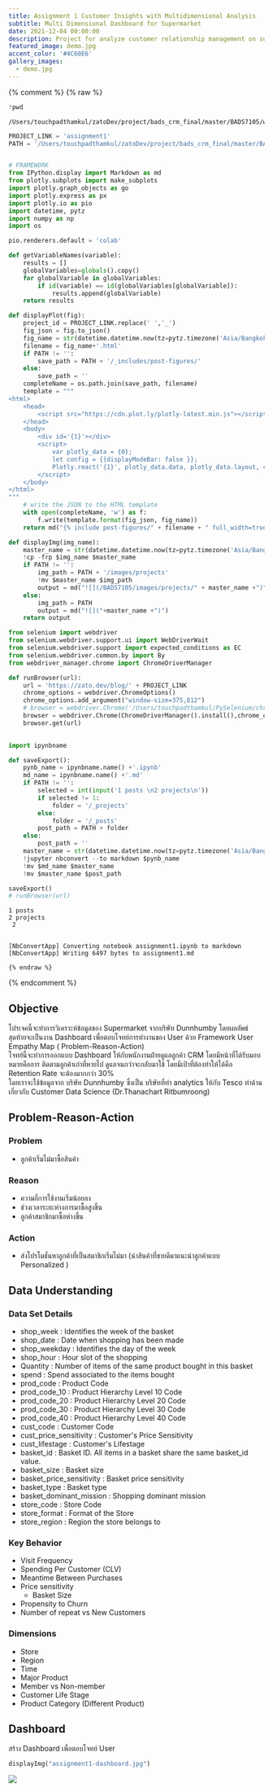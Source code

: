 ```yaml
---
title: Assignment 1 Customer Insights with Multidimensional Analysis
subtitle: Multi Dimensional Dashboard for Supermarket
date: 2021-12-04 00:00:00
description: Project for analyze customer relationship management on supermarket by User Empathy Map.
featured_image: demo.jpg
accent_color: '#4C60E6'
gallery_images:
  - demo.jpg
---
```

{% comment %}
    {% raw %}

```python
!pwd
```

    /Users/touchpadthamkul/zatoDev/project/bads_crm_final/master/BADS7105/writing



```python
PROJECT_LINK = 'assignment1'
PATH = '/Users/touchpadthamkul/zatoDev/project/bads_crm_final/master/BADS7105'


# FRAMEWORK
from IPython.display import Markdown as md
from plotly.subplots import make_subplots
import plotly.graph_objects as go
import plotly.express as px
import plotly.io as pio
import datetime, pytz
import numpy as np
import os

pio.renderers.default = 'colab'

def getVariableNames(variable):
    results = []
    globalVariables=globals().copy()
    for globalVariable in globalVariables:
        if id(variable) == id(globalVariables[globalVariable]):
            results.append(globalVariable)
    return results

def displayPlot(fig):
    project_id = PROJECT_LINK.replace(' ','_')
    fig_json = fig.to_json()
    fig_name = str(datetime.datetime.now(tz=pytz.timezone('Asia/Bangkok')).date())+'-'+project_id+'_'+getVariableNames(fig)[0]
    filename = fig_name+'.html'
    if PATH != '':
        save_path = PATH + '/_includes/post-figures/'
    else:
        save_path = ''
    completeName = os.path.join(save_path, filename)
    template = """
<html>
    <head>
        <script src="https://cdn.plot.ly/plotly-latest.min.js"></script>
    </head>
    <body>
        <div id='{1}'></div>
        <script>
            var plotly_data = {0};
            let config = {{displayModeBar: false }};
            Plotly.react('{1}', plotly_data.data, plotly_data.layout, config);
        </script>
    </body>
</html>
"""
    # write the JSON to the HTML template
    with open(completeName, 'w') as f:
        f.write(template.format(fig_json, fig_name))
    return md("{% include post-figures/" + filename + " full_width=true %}")

def displayImg(img_name):
    master_name = str(datetime.datetime.now(tz=pytz.timezone('Asia/Bangkok')).date()) + '-' + PROJECT_LINK + '-' + img_name
    !cp -frp $img_name $master_name
    if PATH != '':     
        img_path = PATH + '/images/projects'
        !mv $master_name $img_path
        output = md("![](/BADS7105/images/projects/" + master_name +")")
    else:
        img_path = PATH
        output = md("![]("+master_name +")")
    return output

from selenium import webdriver
from selenium.webdriver.support.ui import WebDriverWait
from selenium.webdriver.support import expected_conditions as EC
from selenium.webdriver.common.by import By
from webdriver_manager.chrome import ChromeDriverManager

def runBrowser(url):
    url = 'https://zato.dev/blog/' + PROJECT_LINK
    chrome_options = webdriver.ChromeOptions()
    chrome_options.add_argument("window-size=375,812")
    # browser = webdriver.Chrome('/Users/touchpadthamkul/PySelenium/chromedriver', chrome_options=chrome_options)
    browser = webdriver.Chrome(ChromeDriverManager().install(),chrome_options=chrome_options)
    browser.get(url)

    
import ipynbname

def saveExport():        
    pynb_name = ipynbname.name() +'.ipynb'
    md_name = ipynbname.name() +'.md'
    if PATH != '':
        selected = int(input('1 posts \n2 projects\n'))
        if selected != 1:
            folder = '/_projects'
        else:
            folder = '/_posts'
        post_path = PATH + folder
    else:
        post_path = ''
    master_name = str(datetime.datetime.now(tz=pytz.timezone('Asia/Bangkok')).date()) + '-' + PROJECT_LINK + '.md'
    !jupyter nbconvert --to markdown $pynb_name
    !mv $md_name $master_name
    !mv $master_name $post_path

saveExport()
# runBrowser(url)
```

    1 posts 
    2 projects
     2


    [NbConvertApp] Converting notebook assignment1.ipynb to markdown
    [NbConvertApp] Writing 6497 bytes to assignment1.md

    {% endraw %}
{% endcomment %}
##  Objective

โปรเจคนี้จะทำการวิเคราะห์ข้อมูลของ Supermarket จากบริษัท Dunnhumby โดยผลลัพธ์สุดท้ายจะเป็นงาน Dashboard เพื่อตอบโจทย์การทำงานของ User ด้วย Framework User Empathy Map ( Problem-Reason-Action) <br>
โจทย์นี้จะทำการออกแบบ Dashboard ให้กับพนักงานฝ่ายดูแลลูกค้า CRM โดยมีหน้าที่ได้รับมอบหมายคือการ ติดตามลูกค้าเก่าที่หายไป ดูแลจนกว่าจะกลับมาใช้ โดยมีเป้าที่ต้องทำให้ได้คือ Retention Rate จะต้องมากกว่า 30% <br>
โดยเราจะใช้ข้อมูลจาก บริษัท Dunnhumby ซึ่งเป็น บริษัทที่ทำ analytics ให้กับ Tesco ทำด้านเกี่ยวกับ Customer Data Science (Dr.Thanachart Ritbumroong)

## Problem-Reason-Action

### Problem

- ลูกค้าเริ่มไม่มาซื้อสินค้า

### Reason

- ความถี่การใช้งานเริ่มน้อยลง
- ช่วงเวลาระยะห่างการมาซื้อสูงขึ้น
- ลูกค้าสมาชิกมาซื้อห่างขึ้น

### Action

- ส่งโปรโมชั่นหาลูกค้าที่เป็นสมาชิกเริ่มไม่มา (นำสินค้าที่ขายดีมาแนะนำลูกค้าแบบ Personalized )

## Data Understanding

### Data Set Details

- shop_week : Identifies the week of the basket
- shop_date : Date when shopping has been made
- shop_weekday : Identifies the day of the week
- shop_hour : Hour slot of the shopping
- Quantity : Number of items of the same product bought in this basket
- spend : Spend associated to the items bought
- prod_code : Product Code
- prod_code_10 : Product Hierarchy Level 10 Code
- prod_code_20 : Product Hierarchy Level 20 Code
- prod_code_30 : Product Hierarchy Level 30 Code
- prod_code_40 : Product Hierarchy Level 40 Code
- cust_code : Customer Code
- cust_price_sensitivity : Customer's Price Sensitivity
- cust_lifestage : Customer's Lifestage
- basket_id : Basket ID. All items in a basket share the same basket_id value.
- basket_size : Basket size
- basket_price_sensitivity : Basket price sensitivity
- basket_type : Basket type
- basket_dominant_mission : Shopping dominant mission
- store_code : Store Code
- store_format : Format of the Store
- store_region : Region the store belongs to

### Key Behavior

- Visit Frequency
- Spending Per Customer (CLV)
- Meantime Between Purchases
- Price sensitivity
    - Basket Size
- Propensity to Churn
- Number of repeat vs New Customers

### Dimensions

- Store
- Region
- Time
- Major Product
- Member vs Non-member
- Customer Life Stage
- Product Category (Different Product)

## Dashboard

สร้าง Dashboard เพื่อตอบโจทย์ User


```python
displayImg("assignment1-dashboard.jpg")
```




![](/images/projects/2021-12-05-assignment1-assignment1-dashboard.jpg)


